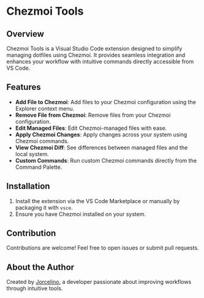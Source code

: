 # Chezmoi Tools

## Overview

Chezmoi Tools is a Visual Studio Code extension designed to simplify managing dotfiles using Chezmoi. It provides seamless integration and enhances your workflow with intuitive commands directly accessible from VS Code.

## Features

- **Add File to Chezmoi**: Add files to your Chezmoi configuration using the Explorer context menu.
- **Remove File from Chezmoi**: Remove files from your Chezmoi configuration.
- **Edit Managed Files**: Edit Chezmoi-managed files with ease.
- **Apply Chezmoi Changes**: Apply changes across your system using Chezmoi commands.
- **View Chezmoi Diff**: See differences between managed files and the local system.
- **Custom Commands**: Run custom Chezmoi commands directly from the Command Palette.

## Installation

1. Install the extension via the VS Code Marketplace or manually by packaging it with `vsce`.
2. Ensure you have Chezmoi installed on your system.

## Contribution

Contributions are welcome! Feel free to open issues or submit pull requests.

## About the Author

Created by [Jorcelino](mailto:jorcelino@live.com), a developer passionate about improving workflows through intuitive tools.
